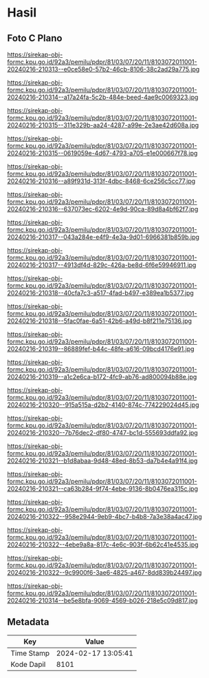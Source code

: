 # Hasil

## Foto C Plano

https://sirekap-obj-formc.kpu.go.id/92a3/pemilu/pdpr/81/03/07/20/11/8103072011001-20240216-210313--e0ce58e0-57b2-46cb-8106-38c2ad29a775.jpg

https://sirekap-obj-formc.kpu.go.id/92a3/pemilu/pdpr/81/03/07/20/11/8103072011001-20240216-210314--a17a24fa-5c2b-484e-beed-4ae9c0069323.jpg

https://sirekap-obj-formc.kpu.go.id/92a3/pemilu/pdpr/81/03/07/20/11/8103072011001-20240216-210315--311e329b-aa24-4287-a99e-2e3ae42d608a.jpg

https://sirekap-obj-formc.kpu.go.id/92a3/pemilu/pdpr/81/03/07/20/11/8103072011001-20240216-210315--0619059e-4d67-4793-a705-e1e000667f78.jpg

https://sirekap-obj-formc.kpu.go.id/92a3/pemilu/pdpr/81/03/07/20/11/8103072011001-20240216-210316--a89f931d-313f-4dbc-8468-6ce256c5cc77.jpg

https://sirekap-obj-formc.kpu.go.id/92a3/pemilu/pdpr/81/03/07/20/11/8103072011001-20240216-210316--637073ec-6202-4e9d-90ca-89d8a4bf62f7.jpg

https://sirekap-obj-formc.kpu.go.id/92a3/pemilu/pdpr/81/03/07/20/11/8103072011001-20240216-210317--043a284e-e4f9-4e3a-9d01-6966381b859b.jpg

https://sirekap-obj-formc.kpu.go.id/92a3/pemilu/pdpr/81/03/07/20/11/8103072011001-20240216-210317--4913df4d-829c-426a-be8d-6f6e59946911.jpg

https://sirekap-obj-formc.kpu.go.id/92a3/pemilu/pdpr/81/03/07/20/11/8103072011001-20240216-210318--40cfa7c3-a517-4fad-b497-e389ea1b5377.jpg

https://sirekap-obj-formc.kpu.go.id/92a3/pemilu/pdpr/81/03/07/20/11/8103072011001-20240216-210318--5fac0fae-6a51-42b6-a49d-b8f211e75136.jpg

https://sirekap-obj-formc.kpu.go.id/92a3/pemilu/pdpr/81/03/07/20/11/8103072011001-20240216-210319--86889fef-b44c-48fe-a616-09bcd4176e91.jpg

https://sirekap-obj-formc.kpu.go.id/92a3/pemilu/pdpr/81/03/07/20/11/8103072011001-20240216-210319--a1c2e6ca-b172-4fc9-ab76-ad800094b88e.jpg

https://sirekap-obj-formc.kpu.go.id/92a3/pemilu/pdpr/81/03/07/20/11/8103072011001-20240216-210320--915a515a-d2b2-4140-874c-774229024d45.jpg

https://sirekap-obj-formc.kpu.go.id/92a3/pemilu/pdpr/81/03/07/20/11/8103072011001-20240216-210320--7b76dec2-df80-4747-bc1d-555693ddfa92.jpg

https://sirekap-obj-formc.kpu.go.id/92a3/pemilu/pdpr/81/03/07/20/11/8103072011001-20240216-210321--b1d8abaa-9d48-48ed-8b53-da7b4e4a91f4.jpg

https://sirekap-obj-formc.kpu.go.id/92a3/pemilu/pdpr/81/03/07/20/11/8103072011001-20240216-210321--ca63b284-9f74-4ebe-9136-8b0476ea315c.jpg

https://sirekap-obj-formc.kpu.go.id/92a3/pemilu/pdpr/81/03/07/20/11/8103072011001-20240216-210322--958e2944-9eb9-4bc7-b4b8-7a3e38a4ac47.jpg

https://sirekap-obj-formc.kpu.go.id/92a3/pemilu/pdpr/81/03/07/20/11/8103072011001-20240216-210322--4ebe9a8a-817c-4e6c-903f-6b62c41e4535.jpg

https://sirekap-obj-formc.kpu.go.id/92a3/pemilu/pdpr/81/03/07/20/11/8103072011001-20240216-210322--9c9900f6-3ae6-4825-a467-8dd839b24497.jpg

https://sirekap-obj-formc.kpu.go.id/92a3/pemilu/pdpr/81/03/07/20/11/8103072011001-20240216-210314--be5e8bfa-9069-4569-b026-218e5c09d817.jpg


## Metadata

| Key        | Value               |
| ---------- | ------------------- |
| Time Stamp | 2024-02-17 13:05:41 |
| Kode Dapil | 8101                |



